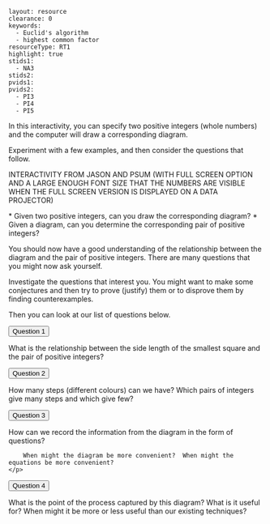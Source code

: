 ````
layout: resource
clearance: 0
keywords:
  - Euclid's algorithm
  - highest common factor
resourceType: RT1
highlight: true
stids1:
  - NA3
stids2:
pvids1:
pvids2:
  - PI3
  - PI4
  - PI5

````

In this interactivity, you can specify two positive integers (whole numbers) and the computer will draw a corresponding diagram.

<div class="well">
	Experiment with a few examples, and then consider the questions that follow.
</div>

INTERACTIVITY FROM JASON AND PSUM (WITH FULL SCREEN OPTION AND A LARGE ENOUGH FONT SIZE THAT THE NUMBERS ARE VISIBLE WHEN THE FULL SCREEN VERSION IS DISPLAYED ON A DATA PROJECTOR)

<div class="well">
	* Given two positive integers, can you draw the corresponding diagram?
	* Given a diagram, can you determine the corresponding pair of positive integers?
</div>

You should now have a good understanding of the relationship between the diagram and the pair of positive integers.  There are many questions that you might now ask yourself.

<div class="well">
	Investigate the questions that interest you.  You might want to make some conjectures and then try to prove (justify) them or to disprove them by finding counterexamples.
</div>

Then you can look at our list of questions below.

<button type="button" class="btn btn-action" data-toggle="collapse" data-target="#question1">
	Question 1
</button>

<div id="question1" class="collapse">
	<p>
		What is the relationship between the side length of the smallest square and the pair of positive integers?
	</p>
</div>

<button type="button" class="btn btn-action" data-toggle="collapse" data-target="#question2">
	Question 2
</button>

<div id="question2" class="collapse">
	<p>
		How many steps (different colours) can we have?  Which pairs of integers give many steps and which give few?
	</p>
</div>

<button type="button" class="btn btn-action" data-toggle="collapse" data-target="#question3">
	Question 3
</button>

<div id="question3" class="collapse">
	<p>
		How can we record the information from the diagram in the form of questions?

		When might the diagram be more convenient?  When might the equations be more convenient?
	</p>
</div>

<button type="button" class="btn btn-action" data-toggle="collapse" data-target="#question4">
	Question 4
</button>

<div id="question4" class="collapse">
	<p>
		What is the point of the process captured by this diagram?  What is it useful for?  When might it be more or less useful than our existing techniques?
	</p>
</div>